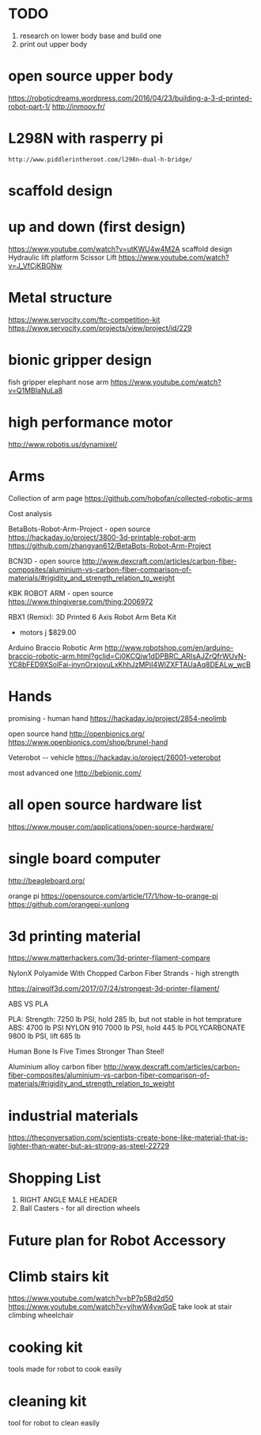 # TODO 
1. research on lower body base and build one
2. print out upper body

# open source upper body
https://roboticdreams.wordpress.com/2016/04/23/building-a-3-d-printed-robot-part-1/
http://inmoov.fr/

# L298N with rasperry pi
    http://www.piddlerintheroot.com/l298n-dual-h-bridge/

# scaffold design
# up and down (first design)
https://www.youtube.com/watch?v=utKWU4w4M2A
scaffold design
Hydraulic lift platform
Scissor Lift
https://www.youtube.com/watch?v=J_VfCjKBGNw

# Metal structure 
https://www.servocity.com/ftc-competition-kit
https://www.servocity.com/projects/view/project/id/229

# bionic gripper design
fish gripper
elephant nose arm
https://www.youtube.com/watch?v=Q1MBIaNuLa8

# high performance motor
http://www.robotis.us/dynamixel/

# Arms
Collection of arm page
https://github.com/hobofan/collected-robotic-arms

Cost analysis

BetaBots-Robot-Arm-Project - open source
https://hackaday.io/project/3800-3d-printable-robot-arm
https://github.com/zhangyan612/BetaBots-Robot-Arm-Project

BCN3D - open source 
http://www.dexcraft.com/articles/carbon-fiber-composites/aluminium-vs-carbon-fiber-comparison-of-materials/#rigidity_and_strength_relation_to_weight

KBK ROBOT ARM - open source
https://www.thingiverse.com/thing:2006972

RBX1 (Remix): 3D Printed 6 Axis Robot Arm Beta Kit
 - motors j
$829.00

Arduino Braccio Robotic Arm
http://www.robotshop.com/en/arduino-braccio-robotic-arm.html?gclid=Cj0KCQjw1dDPBRC_ARIsAJZrQfrWUvN-YC8bFED9XSoIFai-jnynOrxjovuLxKhhJzMPiI4WlZXFTAUaAq8DEALw_wcB


# Hands
promising - human hand 
https://hackaday.io/project/2854-neolimb

open source hand
http://openbionics.org/
https://www.openbionics.com/shop/brunel-hand

Veterobot -- vehicle
https://hackaday.io/project/26001-veterobot

most advanced one
http://bebionic.com/

# all open source hardware list 
https://www.mouser.com/applications/open-source-hardware/


# single board computer
http://beagleboard.org/

orange pi
https://opensource.com/article/17/1/how-to-orange-pi
https://github.com/orangepi-xunlong


# 3d printing material
https://www.matterhackers.com/3d-printer-filament-compare

NylonX Polyamide With Chopped Carbon Fiber Strands - high strength

https://airwolf3d.com/2017/07/24/strongest-3d-printer-filament/

ABS VS PLA

PLA: Strength: 7250 lb PSI, hold 285 lb, but not stable in hot temprature
ABS: 4700 lb PSI
NYLON 910   7000 lb PSI, hold 445 lb
POLYCARBONATE 9800 lb PSI, lift 685 lb

Human Bone Is Five Times Stronger Than Steel!

Aluminium alloy
carbon fiber
http://www.dexcraft.com/articles/carbon-fiber-composites/aluminium-vs-carbon-fiber-comparison-of-materials/#rigidity_and_strength_relation_to_weight

# industrial materials
https://theconversation.com/scientists-create-bone-like-material-that-is-lighter-than-water-but-as-strong-as-steel-22729


# Shopping List
1. RIGHT ANGLE MALE HEADER 
2. Ball Casters - for all direction wheels



# Future plan for Robot Accessory
# Climb stairs kit
https://www.youtube.com/watch?v=bP7p5Bd2d50
https://www.youtube.com/watch?v=yihwW4ywGqE
take look at stair climbing wheelchair

# cooking kit
tools made for robot to cook easily

# cleaning kit
tool for robot to clean easily



